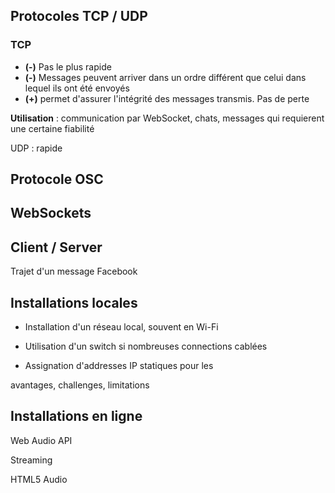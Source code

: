 ## Protocoles TCP / UDP

### TCP

- **(-)** Pas le plus rapide
- **(-)** Messages peuvent arriver dans un ordre différent que celui dans lequel ils ont été envoyés
- **(+)** permet d'assurer l'intégrité des messages transmis. Pas de perte

**Utilisation** : communication par WebSocket, chats, messages qui requierent une certaine fiabilité

UDP : rapide 

## Protocole OSC

## WebSockets

## Client / Server

Trajet d'un message Facebook 

## Installations locales


- Installation d'un réseau local, souvent en Wi-Fi
- Utilisation d'un switch si nombreuses connections cablées

- Assignation d'addresses IP statiques pour les 

avantages, challenges, limitations


## Installations en ligne



Web Audio API

Streaming

HTML5 Audio